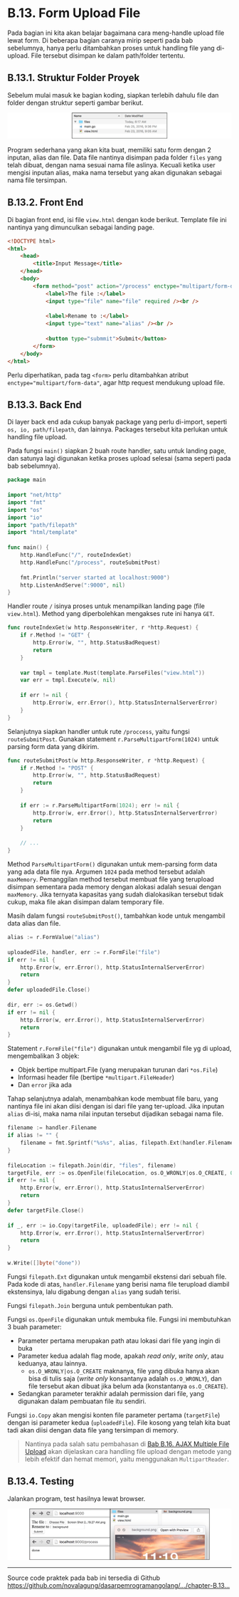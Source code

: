 # B.13. Form Upload File

Pada bagian ini kita akan belajar bagaimana cara meng-handle upload file lewat form. Di beberapa bagian caranya mirip seperti pada bab sebelumnya, hanya perlu ditambahkan proses untuk handling file yang di-upload. File tersebut disimpan ke dalam path/folder tertentu.

## B.13.1. Struktur Folder Proyek

Sebelum mulai masuk ke bagian koding, siapkan terlebih dahulu file dan folder dengan struktur seperti gambar berikut.

![Folder Structure](images/B.13_1_structure.png)

Program sederhana yang akan kita buat, memiliki satu form dengan 2 inputan, alias dan file. Data file nantinya disimpan pada folder `files` yang telah dibuat, dengan nama sesuai nama file aslinya. Kecuali ketika user mengisi inputan alias, maka nama tersebut yang akan digunakan sebagai nama file tersimpan.

## B.13.2. Front End

Di bagian front end, isi file `view.html` dengan kode berikut. Template file ini nantinya yang dimunculkan sebagai landing page.

```html
<!DOCTYPE html>
<html>
	<head>
		<title>Input Message</title>
	</head>
	<body>
		<form method="post" action="/process" enctype="multipart/form-data">
			<label>The file :</label>
			<input type="file" name="file" required /><br />

			<label>Rename to :</label>
			<input type="text" name="alias" /><br />

			<button type="submmit">Submit</button>
		</form>
	</body>
</html>
```

Perlu diperhatikan, pada tag `<form>` perlu ditambahkan atribut `enctype="multipart/form-data"`, agar http request mendukung upload file.

## B.13.3. Back End

Di layer back end ada cukup banyak package yang perlu di-import, seperti `os, io, path/filepath`, dan lainnya. Packages tersebut kita perlukan untuk handling file upload.

Pada fungsi `main()` siapkan 2 buah route handler, satu untuk landing page, dan satunya lagi digunakan ketika proses upload selesai (sama seperti pada bab sebelumnya).

```go
package main

import "net/http"
import "fmt"
import "os"
import "io"
import "path/filepath"
import "html/template"

func main() {
	http.HandleFunc("/", routeIndexGet)
	http.HandleFunc("/process", routeSubmitPost)

	fmt.Println("server started at localhost:9000")
	http.ListenAndServe(":9000", nil)
}
```

Handler route `/` isinya proses untuk menampilkan landing page (file `view.html`). Method yang diperbolehkan mengakses rute ini hanya `GET`.

```go
func routeIndexGet(w http.ResponseWriter, r *http.Request) {
	if r.Method != "GET" {
		http.Error(w, "", http.StatusBadRequest)
		return
	}

	var tmpl = template.Must(template.ParseFiles("view.html"))
	var err = tmpl.Execute(w, nil)

	if err != nil {
		http.Error(w, err.Error(), http.StatusInternalServerError)
	}
}
```

Selanjutnya siapkan handler untuk rute `/proccess`, yaitu fungsi `routeSubmitPost`. Gunakan statement `r.ParseMultipartForm(1024)` untuk parsing form data yang dikirim.

```go
func routeSubmitPost(w http.ResponseWriter, r *http.Request) {
	if r.Method != "POST" {
		http.Error(w, "", http.StatusBadRequest)
		return
	}

	if err := r.ParseMultipartForm(1024); err != nil {
		http.Error(w, err.Error(), http.StatusInternalServerError)
		return
	}

	// ...
}
```

Method `ParseMultipartForm()` digunakan untuk mem-parsing form data yang ada data file nya. Argumen `1024` pada method tersebut adalah `maxMemory`. Pemanggilan method tersebut membuat file yang terupload disimpan sementara pada memory dengan alokasi adalah sesuai dengan `maxMemory`. Jika ternyata kapasitas yang sudah dialokasikan tersebut tidak cukup, maka file akan disimpan dalam temporary file.

Masih dalam fungsi `routeSubmitPost()`, tambahkan kode untuk mengambil data alias dan file.

```go
alias := r.FormValue("alias")

uploadedFile, handler, err := r.FormFile("file")
if err != nil {
	http.Error(w, err.Error(), http.StatusInternalServerError)
	return
}
defer uploadedFile.Close()

dir, err := os.Getwd()
if err != nil {
	http.Error(w, err.Error(), http.StatusInternalServerError)
	return
}
```

Statement `r.FormFile("file")` digunakan untuk mengambil file yg di upload, mengembalikan 3 objek: 

 - Objek bertipe multipart.File (yang merupakan turunan dari `*os.File`)
 - Informasi header file (bertipe `*multipart.FileHeader`)
 - Dan `error` jika ada

Tahap selanjutnya adalah, menambahkan kode membuat file baru, yang nantinya file ini akan diisi dengan isi dari file yang ter-upload. Jika inputan `alias` di-isi, maka nama nilai inputan tersebut dijadikan sebagai nama file.

```go
filename := handler.Filename
if alias != "" {
	filename = fmt.Sprintf("%s%s", alias, filepath.Ext(handler.Filename))
}

fileLocation := filepath.Join(dir, "files", filename)
targetFile, err := os.OpenFile(fileLocation, os.O_WRONLY|os.O_CREATE, 0666)
if err != nil {
	http.Error(w, err.Error(), http.StatusInternalServerError)
	return
}
defer targetFile.Close()

if _, err := io.Copy(targetFile, uploadedFile); err != nil {
	http.Error(w, err.Error(), http.StatusInternalServerError)
	return
}

w.Write([]byte("done"))
```

Fungsi `filepath.Ext` digunakan untuk mengambil ekstensi dari sebuah file. Pada kode di atas, `handler.Filename` yang berisi nama file terupload diambil ekstensinya, lalu digabung dengan `alias` yang sudah terisi.

Fungsi `filepath.Join` berguna untuk pembentukan path.

Fungsi `os.OpenFile` digunakan untuk membuka file. Fungsi ini membutuhkan 3 buah parameter:

 - Parameter pertama merupakan path atau lokasi dari file yang ingin di buka
 - Parameter kedua adalah flag mode, apakah *read only*, *write only*, atau keduanya, atau lainnya. 
 	- `os.O_WRONLY|os.O_CREATE` maknanya, file yang dibuka hanya akan bisa di tulis saja (*write only* konsantanya adalah `os.O_WRONLY`), dan file tersebut akan dibuat jika belum ada (konstantanya `os.O_CREATE`). 
 - Sedangkan parameter terakhir adalah permission dari file, yang digunakan dalam pembuatan file itu sendiri.

Fungsi `io.Copy` akan mengisi konten file parameter pertama (`targetFile`) dengan isi parameter kedua (`uploadedFile`). File kosong yang telah kita buat tadi akan diisi dengan data file yang tersimpan di memory.

> Nantinya pada salah satu pembahasan di [Bab B.16. AJAX Multiple File Upload](/B-16-ajax-multi-upload.html) akan dijelaskan cara handling file upload dengan metode yang lebih efektif dan hemat memori, yaitu menggunakan `MultipartReader`.

## B.13.4. Testing

Jalankan program, test hasilnya lewat browser.

![Test upload](images/B.13_2_files.png)

---

<div class="source-code-link">
    <div class="source-code-link-message">Source code praktek pada bab ini tersedia di Github</div>
    <a href="https://github.com/novalagung/dasarpemrogramangolang/tree/master/chapter-B.13-form-upload-file">https://github.com/novalagung/dasarpemrogramangolang/.../chapter-B.13...</a>
</div>
